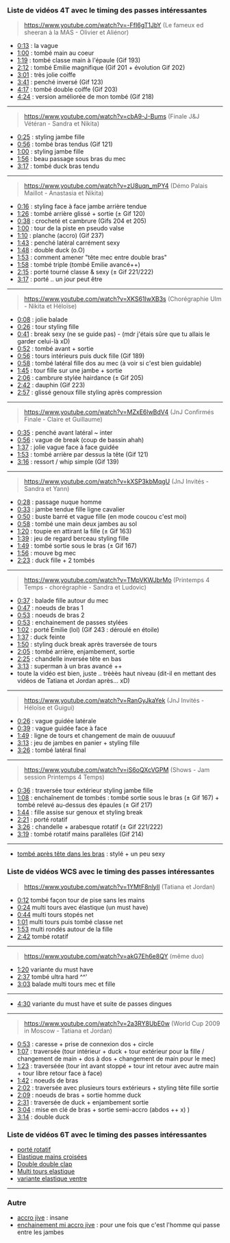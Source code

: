 ### **Liste de vidéos 4T avec le timing des passes intéressantes**


> https://www.youtube.com/watch?v=-FfI6gT1JbY (Le fameux ed sheeran à la MAS - Olivier et Aliénor)

- [0:13](https://www.youtube.com/watch?v=-FfI6gT1JbY&t=0m13s) : la vague
- [1:00](https://www.youtube.com/watch?v=-FfI6gT1JbY&t=1m00s) : tombé main au coeur
- [1:19](https://www.youtube.com/watch?v=-FfI6gT1JbY&t=1m19s) : tombé classe main à l'épaule (Gif 193)
- [2:12](https://www.youtube.com/watch?v=-FfI6gT1JbY&t=2m12s) : tombé Emilie magnifique (Gif 201 + évolution Gif 202)
- [3:01](https://www.youtube.com/watch?v=-FfI6gT1JbY&t=3m01s) : très jolie coiffe
- [3:41](https://www.youtube.com/watch?v=-FfI6gT1JbY&t=3m41s) : penché inversé (Gif 123)
- [4:17](https://www.youtube.com/watch?v=-FfI6gT1JbY&t=4m17s) : tombé double coiffe (Gif 203)
- [4:24](https://www.youtube.com/watch?v=-FfI6gT1JbY&t=4m24s) : version améliorée de mon tombé (Gif 218)

----

> https://www.youtube.com/watch?v=cbA9-J-Bums (Finale J&J Vétéran - Sandra et Nikita)

- [0:25](https://www.youtube.com/watch?v=cbA9-J-Bums&t=0m25s) : styling jambe fille
- [0:56](https://www.youtube.com/watch?v=cbA9-J-Bums&t=0m56s) : tombé bras tendus (Gif 121)
- [1:00](https://www.youtube.com/watch?v=cbA9-J-Bums&t=1m00s) : styling jambe fille
- [1:56](https://www.youtube.com/watch?v=cbA9-J-Bums&t=1m56s) : beau passage sous bras du mec
- [3:17](https://www.youtube.com/watch?v=cbA9-J-Bums&t=3m17s) : tombé duck bras tendu

----

> https://www.youtube.com/watch?v=zU8uqn_mPY4 (Démo Palais Maillot - Anastasia et Nikita)

- [0:16](https://www.youtube.com/watch?v=zU8uqn_mPY4&t=0m16s) : styling face à face jambe arrière tendue
- [1:26](https://www.youtube.com/watch?v=zU8uqn_mPY4&t=1m26s) : tombé arrière glissé + sortie (± Gif 120)
- [0:38](https://www.youtube.com/watch?v=zU8uqn_mPY4&t=0m38s) : crocheté et cambrure (Gifs 204 et 205)
- [1:00](https://www.youtube.com/watch?v=zU8uqn_mPY4&t=1m00s) : tour de la piste en pseudo valse
- [1:10](https://www.youtube.com/watch?v=zU8uqn_mPY4&t=1m10s) : planche (accro) (Gif 237)
- [1:43](https://www.youtube.com/watch?v=zU8uqn_mPY4&t=1m43s) : penché latéral carrément sexy
- [1:48](https://www.youtube.com/watch?v=zU8uqn_mPY4&t=1m48s) : double duck (o.O)
- [1:53](https://www.youtube.com/watch?v=zU8uqn_mPY4&t=1m53s) : comment amener "tête mec entre double bras"
- [1:58](https://www.youtube.com/watch?v=zU8uqn_mPY4&t=1m58s) : tombé triple (tombé Emilie avancé++)
- [2:15](https://www.youtube.com/watch?v=zU8uqn_mPY4&t=2m15s) : porté tourné classe & sexy (± Gif 221/222)
- [3:17](https://www.youtube.com/watch?v=zU8uqn_mPY4&t=3m17s) : porté .. un jour peut être

----

> https://www.youtube.com/watch?v=XKS61IwXB3s (Chorégraphie Ulm - Nikita et Héloïse)

- [0:08](https://www.youtube.com/watch?v=XKS61IwXB3s&t=0m08s) : jolie balade
- [0:26](https://www.youtube.com/watch?v=XKS61IwXB3s&t=0m26s) : tour styling fille
- [0:41](https://www.youtube.com/watch?v=XKS61IwXB3s&t=0m41s) : break sexy (ne se guide pas) - (mdr j'étais sûre que tu allais le garder celui-là xD)
- [0:52](https://www.youtube.com/watch?v=XKS61IwXB3s&t=0m52s) : tombé avant + sortie
- [0:56](https://www.youtube.com/watch?v=XKS61IwXB3s&t=0m56s) : tours intérieurs puis duck fille (Gif 189)
- [0:58](https://www.youtube.com/watch?v=XKS61IwXB3s&t=0m58s) : tombé latéral fille dos au mec (à voir si c'est bien guidable)
- [1:45](https://www.youtube.com/watch?v=XKS61IwXB3s&t=1m45s) : tour fille sur une jambe + sortie
- [2:06](https://www.youtube.com/watch?v=XKS61IwXB3s&t=2m06s) : cambrure stylée hairdance (± Gif 205)
- [2:42](https://www.youtube.com/watch?v=XKS61IwXB3s&t=2m42s) : dauphin (Gif 223)
- [2:57](https://www.youtube.com/watch?v=XKS61IwXB3s&t=2m57s) : glissé genoux fille styling après compression

----

> https://www.youtube.com/watch?v=MZxE6lwBdV4 (JnJ Confirmés Finale - Claire et Guillaume)

- [0:35](https://www.youtube.com/watch?v=MZxE6lwBdV4&t=0m35s) : penché avant latéral ~ inter
- [0:56](https://www.youtube.com/watch?v=MZxE6lwBdV4&t=0m56s) : vague de break (coup de bassin ahah)
- [1:37](https://www.youtube.com/watch?v=MZxE6lwBdV4&t=1m37s) : jolie vague face à face guidée
- [1:53](https://www.youtube.com/watch?v=MZxE6lwBdV4&t=1m53s) : tombé arrière par dessus la tête (Gif 121)
- [3:16](https://www.youtube.com/watch?v=MZxE6lwBdV4&t=3m16s) : ressort / whip simple (Gif 139)

----

> https://www.youtube.com/watch?v=kXSP3kbMqgU (JnJ Invités - Sandra et Yann)

- [0:28](https://www.youtube.com/watch?v=kXSP3kbMqgU&t=0m28s) : passage nuque homme
- [0:33](https://www.youtube.com/watch?v=kXSP3kbMqgU&t=0m33s) : jambe tendue fille ligne cavalier
- [0:50](https://www.youtube.com/watch?v=kXSP3kbMqgU&t=0m50s) : buste barré et vague fille (en mode coucou c'est moi)
- [0:58](https://www.youtube.com/watch?v=kXSP3kbMqgU&t=0m58s) : tombé une main deux jambes au sol
- [1:20](https://www.youtube.com/watch?v=kXSP3kbMqgU&t=1m20s) : toupie en attirant la fille (± Gif 163)
- [1:39](https://www.youtube.com/watch?v=kXSP3kbMqgU&t=1m39s) : jeu de regard berceau styling fille
- [1:49](https://www.youtube.com/watch?v=kXSP3kbMqgU&t=1m49s) : tombé sortie sous le bras (± Gif 167)
- [1:56](https://www.youtube.com/watch?v=kXSP3kbMqgU&t=1m56s) : mouve bg mec
- [2:23](https://www.youtube.com/watch?v=kXSP3kbMqgU&t=2m23s) : duck fille + 2 tombés

----

> https://www.youtube.com/watch?v=TMpVKWJbrMo (Printemps 4 Temps - chorégraphie - Sandra et Ludovic)

- [0:37](https://www.youtube.com/watch?v=TMpVKWJbrMo&t=0m37s) : balade fille autour du mec
- [0:47](https://www.youtube.com/watch?v=TMpVKWJbrMo&t=0m47s) : noeuds de bras 1
- [0:53](https://www.youtube.com/watch?v=TMpVKWJbrMo&t=0m53s) : noeuds de bras 2
- [0:53](https://www.youtube.com/watch?v=TMpVKWJbrMo&t=0m53s) : enchainement de passes stylées
- [1:02](https://www.youtube.com/watch?v=TMpVKWJbrMo&t=1m02s) : porté Emilie (lol) (Gif 243 : déroulé en étoile)
- [1:37](https://www.youtube.com/watch?v=TMpVKWJbrMo&t=1m37s) : duck feinte
- [1:50](https://www.youtube.com/watch?v=TMpVKWJbrMo&t=1m50s) : styling duck break après traversée de tours
- [2:05](https://www.youtube.com/watch?v=TMpVKWJbrMo&t=2m05s) : tombé arrière, enjambement, sortie
- [2:25](https://www.youtube.com/watch?v=TMpVKWJbrMo&t=2m25s) : chandelle inversée tête en bas
- [3:13](https://www.youtube.com/watch?v=TMpVKWJbrMo&t=3m13s) : superman à un bras avancé ++
- toute la vidéo est bien, juste .. trèèès haut niveau (dit-il en mettant des vidéos de Tatiana et Jordan après... xD)

----

> https://www.youtube.com/watch?v=RanGyJkaYek (JnJ Invités - Héloïse et Guigui)

- [0:26](https://www.youtube.com/watch?v=RanGyJkaYek&t=0m26s) : vague guidée latérale
- [0:39](https://www.youtube.com/watch?v=RanGyJkaYek&t=0m39s) : vague guidée face à face
- [1:49](https://www.youtube.com/watch?v=RanGyJkaYek&t=1m49s) : ligne de tours et changement de main de ouuuuuf
- [3:13](https://www.youtube.com/watch?v=RanGyJkaYek&t=3m13s) : jeu de jambes en panier + styling fille
- [3:26](https://www.youtube.com/watch?v=RanGyJkaYek&t=3m26s) : tombé latéral final

----

> https://www.youtube.com/watch?v=iS6oQXcVGPM (Shows - Jam session Printemps 4 Temps)

- [0:36](https://www.youtube.com/watch?v=iS6oQXcVGPM&t=0m36s) : traversée tour extérieur styling jambe fille
- [1:08](https://www.youtube.com/watch?v=iS6oQXcVGPM&t=0m45s) : enchaînement de tombés : tombé sortie sous le bras (± Gif 167) + tombé relevé au-dessus des épaules (± Gif 217)
- [1:44](https://www.youtube.com/watch?v=iS6oQXcVGPM&t=1m44s) : fille assise sur genoux et styling break
- [2:21](https://www.youtube.com/watch?v=iS6oQXcVGPM&t=2m21s) : porté rotatif
- [3:26](https://www.youtube.com/watch?v=iS6oQXcVGPM&t=3m26s) : chandelle + arabesque rotatif (± Gif 221/222)
- [3:19](https://www.youtube.com/watch?v=iS6oQXcVGPM&t=3m19s) : tombé rotatif mains parallèles (Gif 214)

----

- [tombé après tête dans les bras](https://www.youtube.com/watch?v=Wm8Z5vtzwyQ&t=1m50s) : stylé + un peu sexy


### **Liste de vidéos WCS avec le timing des passes intéressantes**

> https://www.youtube.com/watch?v=1YMtF8nlyII (Tatiana et Jordan)

- [0:12](https://www.youtube.com/watch?v=1YMtF8nlyII&t=0m12s) tombé façon tour de pise sans les mains
- [0:24](https://www.youtube.com/watch?v=1YMtF8nlyII&t=0m24s) multi tours avec élastique (un must have)
- [0:44](https://www.youtube.com/watch?v=1YMtF8nlyII&t=0m44s) multi tours stopés net
- [1:01](https://www.youtube.com/watch?v=1YMtF8nlyII&t=1m01s) multi tours puis tombé classe net 
- [1:53](https://www.youtube.com/watch?v=1YMtF8nlyII&t=1m53s) multi rondés autour de la fille
- [2:42](https://www.youtube.com/watch?v=1YMtF8nlyII&t=2m42s) tombé rotatif

----

> https://www.youtube.com/watch?v=akG7Eh6e8QY (même duo)

- [1:20](https://www.youtube.com/watch?v=akG7Eh6e8QY&t=1m20s) variante du must have
- [2:37](https://www.youtube.com/watch?v=akG7Eh6e8QY&t=2m37s) tombé ultra hard ^^'
- [3:03](https://www.youtube.com/watch?v=akG7Eh6e8QY&t=3m03s) balade multi tours mec et fille

----

- [4:30](https://www.youtube.com/watch?v=GVdT63wsCPQ&t=4m30s) variante du must have et suite de passes dingues

----

> https://www.youtube.com/watch?v=2a3RY8UbE0w (World Cup 2009 in Moscow - Tatiana et Jordan)

- [0:53](https://www.youtube.com/watch?v=2a3RY8UbE0w&t=0m53s) : caresse + prise de connexion dos + circle
- [1:07](https://www.youtube.com/watch?v=2a3RY8UbE0w&t=1m07s) : traversée (tour intérieur + duck + tour extérieur pour la fille / changement de main + dos à dos + changement de main pour le mec)
- [1:23](https://www.youtube.com/watch?v=2a3RY8UbE0w&t=1m23s) : traverséée (tour int avant stoppé + tour int retour avec autre main + tour libre retour face à face)
- [1:42](https://www.youtube.com/watch?v=2a3RY8UbE0w&t=1m42s) : noeuds de bras
- [2:02](https://www.youtube.com/watch?v=2a3RY8UbE0w&t=2m02s) : traversée avec plusieurs tours extérieurs + styling tête fille sortie
- [2:09](https://www.youtube.com/watch?v=2a3RY8UbE0w&t=2m09s) : noeuds de bras + sortie homme duck
- [2:31](https://www.youtube.com/watch?v=2a3RY8UbE0w&t=2m31s) : traversée de duck + enjambement sortie
- [3:04](https://www.youtube.com/watch?v=2a3RY8UbE0w&t=3m04s) : mise en clé de bras + sortie semi-accro (abdos ++ x) )
- [3:14](https://www.youtube.com/watch?v=2a3RY8UbE0w&t=3m14s) : double duck


### **Liste de vidéos 6T avec le timing des passes intéressantes**

- [porté rotatif](https://www.youtube.com/watch?v=G2OHBokp5L0&t=1m17s)
- [Elastique mains croisées](https://www.youtube.com/watch?v=olfmoroxYHo&t=0m52s)
- [Double double clap](https://www.youtube.com/watch?v=olfmoroxYHo&t=1m14s)
- [Multi tours elastique](https://www.youtube.com/watch?v=NXNCu6ekccw&t=0m38s)
- [variante elastique ventre](https://www.youtube.com/watch?v=J6e34e4kowU&t=2m04s)

----

### **Autre**

- [accro jive](https://www.youtube.com/watch?v=TnLpdld9E7M&t=3m19s) : insane
- [enchainement mi accro jive](https://www.youtube.com/watch?v=TnLpdld9E7M&t=5m53s) : pour une fois que c'est l'homme qui passe entre les jambes

